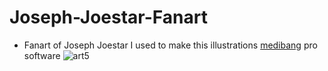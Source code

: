 # Joseph-Joestar-Fanart
* Fanart of Joseph Joestar
I used to make this illustrations <a href="https://medibang.com/">medibang</a> pro software
![art5](https://user-images.githubusercontent.com/82682090/115090263-c8015b00-9eea-11eb-897e-9c4211549915.png)
